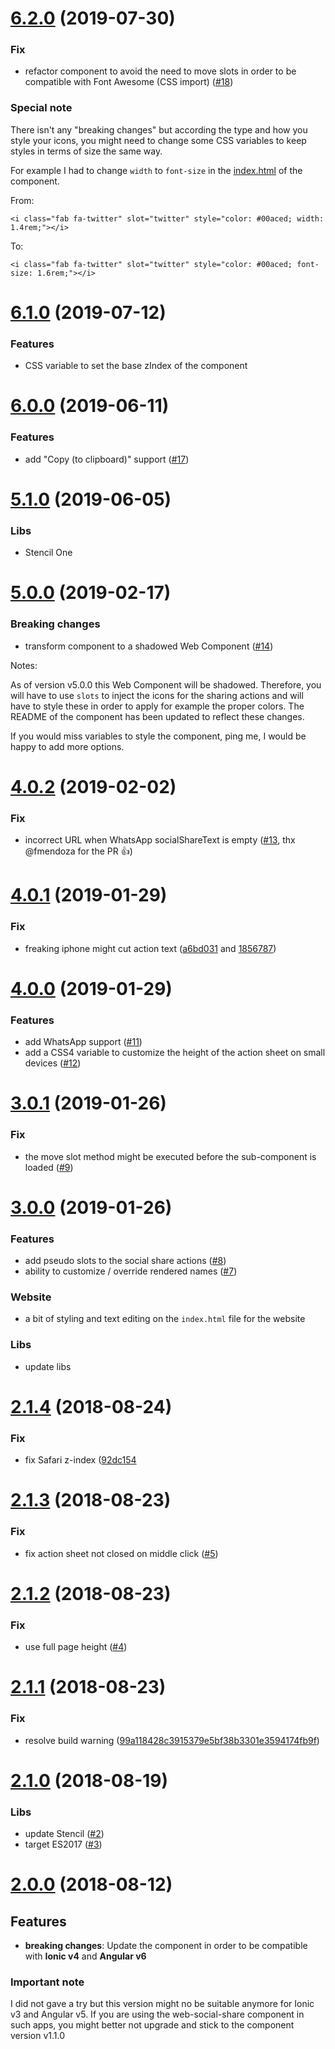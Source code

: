 <a name="6.2.0"></a>
# [6.2.0](https://github.com/fluster/web-social-share/compare/v6.1.0...v6.2.0) (2019-07-30)

### Fix

* refactor component to avoid the need to move slots in order to be compatible with Font Awesome (CSS import) ([#18](https://github.com/fluster/web-social-share/issues/18))

### Special note

There isn't any "breaking changes" but according the type and how you style your icons, you might need to change some CSS variables to keep styles in terms of size the same way.

For example I had to change `width` to `font-size` in the [index.html](https://github.com/fluster/web-social-share/blob/208362a6eb53e30d191f0b095223f2cd0b8a637d/src/index.html#L77) of the component.

From:

```
<i class="fab fa-twitter" slot="twitter" style="color: #00aced; width: 1.4rem;"></i>
```

To:

```
<i class="fab fa-twitter" slot="twitter" style="color: #00aced; font-size: 1.6rem;"></i>
```

<a name="6.1.0"></a>
# [6.1.0](https://github.com/fluster/web-social-share/compare/v6.0.0...v6.1.0) (2019-07-12)

### Features

* CSS variable to set the base zIndex of the component

<a name="6.0.0"></a>
# [6.0.0](https://github.com/fluster/web-social-share/compare/v5.1.0...v6.0.0) (2019-06-11)

### Features

* add "Copy (to clipboard)" support ([#17](https://github.com/fluster/web-social-share/issues/17))

<a name="5.1.0"></a>
# [5.1.0](https://github.com/fluster/web-social-share/compare/v5.0.0...v5.1.0) (2019-06-05)

### Libs

* Stencil One

<a name="5.0.0"></a>
# [5.0.0](https://github.com/fluster/web-social-share/compare/v4.0.2...v5.0.0) (2019-02-17)

### Breaking changes

* transform component to a shadowed Web Component ([#14](https://github.com/fluster/web-social-share/issues/14))

Notes:

As of version v5.0.0 this Web Component will be shadowed. Therefore, you will have to use `slots` to inject the icons for the sharing actions and will have to style these in order to apply for example the proper colors. The README of the component has been updated to reflect these changes.

If you would miss variables to style the component, ping me, I would be happy to add more options. 

<a name="4.0.2"></a>
# [4.0.2](https://github.com/fluster/web-social-share/compare/v4.0.1...v4.0.2) (2019-02-02)

### Fix

* incorrect URL when WhatsApp socialShareText is empty ([#13](https://github.com/fluster/web-social-share/pull/13), thx @fmendoza for the PR 👍)

<a name="4.0.1"></a>
# [4.0.1](https://github.com/fluster/web-social-share/compare/v4.0.0...v4.0.1) (2019-01-29)

### Fix

* freaking iphone might cut action text ([a6bd031](https://github.com/fluster/web-social-share/commit/a6bd031aeb4e7b7a9f32870613eb68002d40db82) and [1856787](https://github.com/fluster/web-social-share/commit/18567873b8244e625e874ee6941043edc1acafc5))

<a name="4.0.0"></a>
# [4.0.0](https://github.com/fluster/web-social-share/compare/v3.0.1...v4.0.0) (2019-01-29)

### Features

* add WhatsApp support ([#11](https://github.com/fluster/web-social-share/issues/11))
* add a CSS4 variable to customize the height of the action sheet on small devices ([#12](https://github.com/fluster/web-social-share/issues/12))

<a name="3.0.1"></a>
# [3.0.1](https://github.com/fluster/web-social-share/compare/v3.0.0...v3.0.1) (2019-01-26)

### Fix

* the move slot method might be executed before the sub-component is loaded ([#9](https://github.com/fluster/web-social-share/issues/9))

<a name="3.0.0"></a>
# [3.0.0](https://github.com/fluster/web-social-share/compare/v2.1.4...v3.0.0) (2019-01-26)

### Features

* add pseudo slots to the social share actions ([#8](https://github.com/fluster/web-social-share/issues/8))
* ability to customize / override rendered names ([#7](https://github.com/fluster/web-social-share/issues/7))

### Website

* a bit of styling and text editing on the `index.html` file for the website

### Libs

* update libs

<a name="2.1.4"></a>
# [2.1.4](https://github.com/fluster/web-social-share/compare/v2.1.3...v2.1.4) (2018-08-24)

### Fix

* fix Safari z-index ([92dc154](https://github.com/fluster/web-social-share/commit/92dc154d8246bd822fd324051b68ca935645c5c9)

<a name="2.1.3"></a>
# [2.1.3](https://github.com/fluster/web-social-share/compare/v2.1.2...v2.1.3) (2018-08-23)

### Fix

* fix action sheet not closed on middle click ([#5](https://github.com/fluster/web-social-share/issues/5))

<a name="2.1.2"></a>
# [2.1.2](https://github.com/fluster/web-social-share/compare/v2.1.1...v2.1.2) (2018-08-23)

### Fix

* use full page height ([#4](https://github.com/fluster/web-social-share/issues/4))

<a name="2.1.1"></a>
# [2.1.1](https://github.com/fluster/web-social-share/compare/v2.1.0...v2.1.1) (2018-08-23)

### Fix

* resolve build warning ([99a118428c3915379e5bf38b3301e3594174fb9f](https://github.com/fluster/web-social-share/commit/99a118428c3915379e5bf38b3301e3594174fb9f))

<a name="2.1.0"></a>
# [2.1.0](https://github.com/fluster/web-social-share/compare/v2.0.0...v2.1.0) (2018-08-19)

### Libs

* update Stencil ([#2](https://github.com/fluster/web-social-share/issues/2))
* target ES2017 ([#3](https://github.com/fluster/web-social-share/issues/3))

<a name="2.0.0"></a>
# [2.0.0](https://github.com/fluster/web-social-share/compare/v1.1.0...v2.0.0) (2018-08-12)

## Features

* **breaking changes**: Update the component in order to be compatible with **Ionic v4** and **Angular v6**

### Important note

I did not gave a try but this version might no be suitable anymore for Ionic v3 and Angular v5. If you are using the web-social-share component in such apps, you might better not upgrade and stick to the component version v1.1.0
 